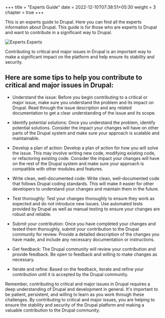+++
title = "Experts Guide"
date = 2022-12-10T07:38:51+05:30
weight = 3
chapter = true
+++

This is an experts guide to Drupal. Here you can find all the experts information about Drupal. This guide is for those who are experts to Drupal and want to contribute in a significant way to Drupal.

![Experts Experts](/dcg/images/advanced.png)

Contributing to critical and major issues in Drupal is an important way to make a significant impact on the platform and help ensure its stability and security.

## Here are some tips to help you contribute to critical and major issues in Drupal:

 - Understand the issue: Before you begin contributing to a critical or major issue, make sure you understand the problem and its impact on Drupal. Read through the issue description and any related documentation to get a clear understanding of the issue and its scope.

- Identify potential solutions: Once you understand the problem, identify potential solutions. Consider the impact your changes will have on other parts of the Drupal system and make sure your approach is scalable and maintainable.

- Develop a plan of action: Develop a plan of action for how you will solve the issue. This may involve writing new code, modifying existing code, or refactoring existing code. Consider the impact your changes will have on the rest of the Drupal system and make sure your approach is compatible with other modules and features.

- Write clean, well-documented code: Write clean, well-documented code that follows Drupal coding standards. This will make it easier for other developers to understand your changes and maintain them in the future.

- Test thoroughly: Test your changes thoroughly to ensure they work as expected and do not introduce new issues. Use automated tests provided by Drupal as well as manual testing to ensure your changes are robust and reliable.

- Submit your contribution: Once you have completed your changes and tested them thoroughly, submit your contribution to the Drupal community for review. Provide a detailed description of the changes you have made, and include any necessary documentation or instructions.

- Get feedback: The Drupal community will review your contribution and provide feedback. Be open to feedback and willing to make changes as necessary.

- Iterate and refine: Based on the feedback, iterate and refine your contribution until it is accepted by the Drupal community.




Remember, contributing to critical and major issues in Drupal requires a deep understanding of Drupal and development in general. It's important to be patient, persistent, and willing to learn as you work through these challenges. By contributing to critical and major issues, you are helping to ensure the stability and security of the Drupal platform and making a valuable contribution to the Drupal community.